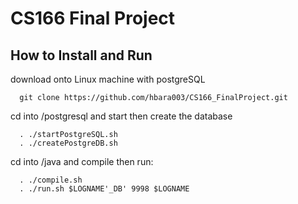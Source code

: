 
# CS166 Final Project
## How to Install and Run
download onto Linux machine with postgreSQL

      git clone https://github.com/hbara003/CS166_FinalProject.git

cd into /postgresql and start then create the database 

      . ./startPostgreSQL.sh
      . ./createPostgreDB.sh

cd into /java and compile then run:

      . ./compile.sh
      . ./run.sh $LOGNAME'_DB' 9998 $LOGNAME
